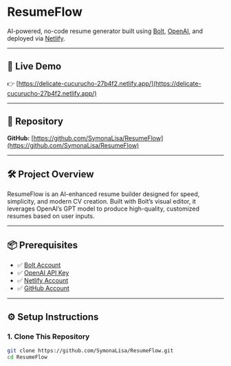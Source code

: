 # ResumeFlow

AI-powered, no-code resume generator built using [Bolt](https://www.bolt.fun), [OpenAI](https://platform.openai.com), and deployed via [Netlify](https://www.netlify.com).

---

## 🚀 Live Demo  
👉 [https://delicate-cucurucho-27b4f2.netlify.app/](https://delicate-cucurucho-27b4f2.netlify.app/)

---

## 📂 Repository  
**GitHub:** [https://github.com/SymonaLisa/ResumeFlow](https://github.com/SymonaLisa/ResumeFlow)

---

## 🛠️ Project Overview  
ResumeFlow is an AI-enhanced resume builder designed for speed, simplicity, and modern CV creation. Built with Bolt’s visual editor, it leverages OpenAI’s GPT model to produce high-quality, customized resumes based on user inputs.

---

## 📦 Prerequisites

- ✅ [Bolt Account](https://www.bolt.fun)
- ✅ [OpenAI API Key](https://platform.openai.com/account/api-keys)
- ✅ [Netlify Account](https://www.netlify.com)
- ✅ [GitHub Account](https://github.com)

---

## ⚙️ Setup Instructions

### 1. Clone This Repository

```bash
git clone https://github.com/SymonaLisa/ResumeFlow.git
cd ResumeFlow

